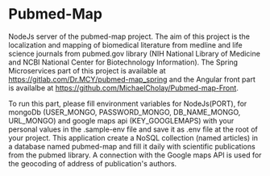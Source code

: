 # Pubmed-Map

NodeJs server of the pubmed-map project. The aim of this project is the localization and mapping of biomedical literature from medline and life science journals from pubmed.gov library (NIH National Library of Medicine and NCBI National Center for Biotechnology Information). The Spring Microservices part of this project is available at https://gitlab.com/Dr.MCY/pubmed-map_spring and the Angular front part is availalbe at https://github.com/MichaelCholay/Pubmed-map-Front.

To run this part, please fill environment variables for NodeJs(PORT), for mongoDb (USER_MONGO, PASSWORD_MONGO, DB_NAME_MONGO, URL_MONGO) and google maps api (KEY_GOOGLEMAPS) with your personal values in the .sample-env file and save it as .env file at the root of your project.
This application create a NoSQL collection (named articles) in a database named pubmed-map and fill it daily with scientific publications from the pubmed library. A connection with the Google maps API is used for the geocoding of address of publication's authors.